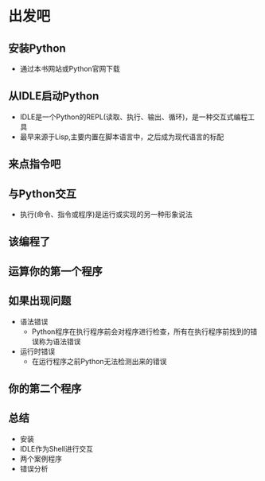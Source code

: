 # 出发吧

## 安装Python
- 通过本书网站或Python官网下载

## 从IDLE启动Python
- IDLE是一个Python的REPL(读取、执行、输出、循环)，是一种交互式编程工具
- 最早来源于Lisp,主要内置在脚本语言中，之后成为现代语言的标配

## 来点指令吧

## 与Python交互
- 执行(命令、指令或程序)是运行或实现的另一种形象说法
## 该编程了
## 运算你的第一个程序
## 如果出现问题
- 语法错误
    - Python程序在执行程序前会对程序进行检查，所有在执行程序前找到的错误称为语法错误
- 运行时错误
    - 在运行程序之前Python无法检测出来的错误
## 你的第二个程序
## 总结
- 安装
- IDLE作为Shell进行交互
- 两个案例程序
- 错误分析